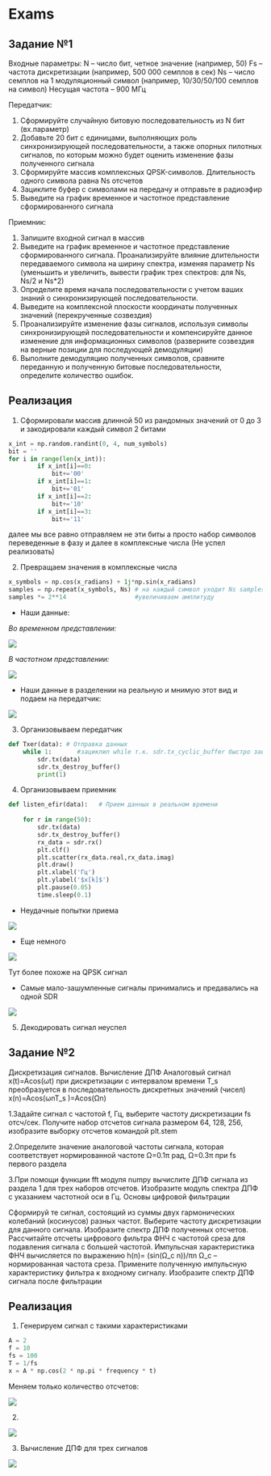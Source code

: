 # Exams

## Задание №1

Входные параметры:
N – число бит, четное значение (например, 50)
Fs – частота дискретизации (например, 500 000 семплов в сек)
Ns – число семплов на 1 модуляционный символ (например, 10/30/50/100 семплов на символ)
Несущая частота – 900 МГц

Передатчик:
1.	Сформируйте случайную битовую последовательность из N бит (вх.параметр)
2.	Добавьте 20 бит с единицами, выполняющих роль синхронизирующей последовательности, а также опорных пилотных сигналов, по которым можно будет оценить изменение фазы полученного сигнала
3.	Сформируйте массив комплексных QPSK-символов. Длительность одного символа равна Ns отсчетов
4.	Зациклите буфер с символами на передачу и отправьте в радиоэфир
5.	Выведите на график временное и частотное представление сформированного сигнала

Приемник:
1.	Запишите входной сигнал в массив 
2.	Выведите на график временное и частотное представление сформированного сигнала. Проанализируйте влияние длительности передаваемого символа на ширину спектра, изменяя параметр Ns (уменьшить и увеличить, вывести график трех спектров: для Ns, Ns/2 и Ns*2)
3.	Определите время начала последовательности с учетом ваших знаний о синхронизирующей последовательности.
4.	Выведите на комплексной плоскости координаты полученных значений (перекрученные созвездия)
5.	Проанализируйте изменение фазы сигналов, используя символы синхронизирующей последовательности и компенсируйте данное изменение для информационных символов (разверните созвездия на верные позиции для последующей демодуляции)
6.	Выполните демодуляцию полученных символов, сравните переданную и полученную битовые последовательности, определите количество ошибок.



## Реализация

1. Сформировали массив длинной 50 из рандомных значений от 0 до 3 и закодировали каждый символ 2 битами

```py
x_int = np.random.randint(0, 4, num_symbols) 
bit = ''
for i in range(len(x_int)):
        if x_int[i]==0:
            bit+='00'
        if x_int[i]==1:
            bit+='01'
        if x_int[i]==2:
            bit+='10' 
        if x_int[i]==3:
            bit+='11'
```
далее мы все равно отправляем не эти биты а просто набор символов переведенные в фазу и далее в комплексные числа (Не успел реализовать)

2. Превращаем значения в комплексные числа
```py
x_symbols = np.cos(x_radians) + 1j*np.sin(x_radians) 
samples = np.repeat(x_symbols, Ns) # на каждый символ уходит Ns samples 
samples *= 2**14                   #увеличиваем амплитуду 
```
- Наши данные: 

*Во временном представлении:*

<img src = "photo/t1_time.png">

*В частотном представлении:*

<img src = "photo/Figure_33.png">



- Наши данные в разделении на реальную и мнимую этот вид и подаем на передатчик:

<img src = "photo/Figure_22.png">

3. Организовываем передатчик

```py
def Txer(data): # Отправка данных
    while 1:       #зациклил while т.к. sdr.tx_cyclic_buffer быстро завершал отправку
        sdr.tx(data)
        sdr.tx_destroy_buffer()
        print(1)
```
4. Организовываем приемник
```py
def listen_efir(data):   # Прием данных в реальном времени
   
    for r in range(50):
        sdr.tx(data)
        sdr.tx_destroy_buffer()
        rx_data = sdr.rx()
        plt.clf()
        plt.scatter(rx_data.real,rx_data.imag)
        plt.draw()
        plt.xlabel('Гц')
        plt.ylabel('$x[k]$')
        plt.pause(0.05)
        time.sleep(0.1)
```        

- Неудачные попытки приема 

<img src = "photo/deb.jpg">

- Еще немного

<img src = "photo/deb2.jpg">


Тут более похоже на QPSK сигнал

- Самые мало-зашумленные сигналы принимались и предавались на одной SDR

<img src = "photo/deb3.jpg">

5. Декодировать сигнал неуспел

## Задание №2

Дискретизация сигналов. Вычисление ДПФ 
Аналоговый сигнал x(t)=Acos(ωt) при дискретизации с интервалом времени T_s преобразуется в последовательность дискретных значений (чисел)  x(n)=Acos(ωnT_s )=Acos(Ωn)

1.Задайте  сигнал с частотой f, Гц, выберите частоту дискретизации  fs отсч/сек.  Получите набор отсчетов сигнала размером 64, 128, 256, изобразите выборку отсчетов командой plt.stem

2.Определите значение аналоговой частоты сигнала, которая соответствует нормированной частоте Ω=0.1π рад, Ω=0.3π при fs первого раздела   

3.При помощи функции fft модуля numpy вычислите ДПФ сигнала из раздела 1 для трех наборов отсчетов. Изобразите модуль спектра ДПФ с указанием частотной оси в Гц. 
Основы цифровой фильтрации

Сформируй	те сигнал, состоящий из суммы двух гармонических колебаний (косинусов) разных частот. Выберите частоту дискретизации для данного сигнала. Изобразите спектр ДПФ полученных отсчетов. 
Рассчитайте отсчеты цифрового фильтра ФНЧ с частотой среза для подавления сигнала с большей частотой. Импульсная характеристика ФНЧ вычисляется по  выражению h(n)=  (sin⁡(Ω_c n))/πn  Ω_c  – нормированная частота среза.
Примените полученную импульсную характеристику фильтра к входному сигналу.
Изобразите спектр ДПФ сигнала после фильтрации

## Реализация

1.  Генерируем сигнал с такими характеристиками

```py
A = 2     
f = 10      
fs = 100    
T = 1/fs  
x = A * np.cos(2 * np.pi * frequency * t)
```
Меняем только количество отсчетов: 

<img src = "photo/task2.1.png">

2.
<img src = "photo/task2.1.3.png">

3. Вычисление ДПФ для трех сигналов

<img src = "photo/task2.3.png">


